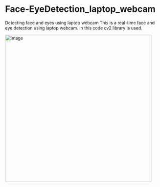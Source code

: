 # Face-EyeDetection_laptop_webcam
Detecting face and eyes using laptop webcam
This is a real-time face and eye detection using laptop webcam.
In this code cv2 library is used.

<img width="478" alt="image" src="https://github.com/user-attachments/assets/5e4b4c55-bdc0-4cc4-a0aa-15a64d09d0d9">
